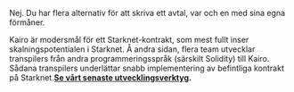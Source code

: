 Nej. Du har flera alternativ för att skriva ett avtal, var och en med sina egna förmåner. 

Kairo är modersmål för ett Starknet-kontrakt, som mest fullt inser skalningspotentialen i Starknet. Å andra sidan, flera team utvecklar transpilers från andra programmeringsspråk (särskilt Solidity) till Kairo. Sådana transpilers underlättar snabb implementering av befintliga kontrakt på Starknet.**[Se vårt senaste utvecklingsverktyg](/developers/tools-resources).**